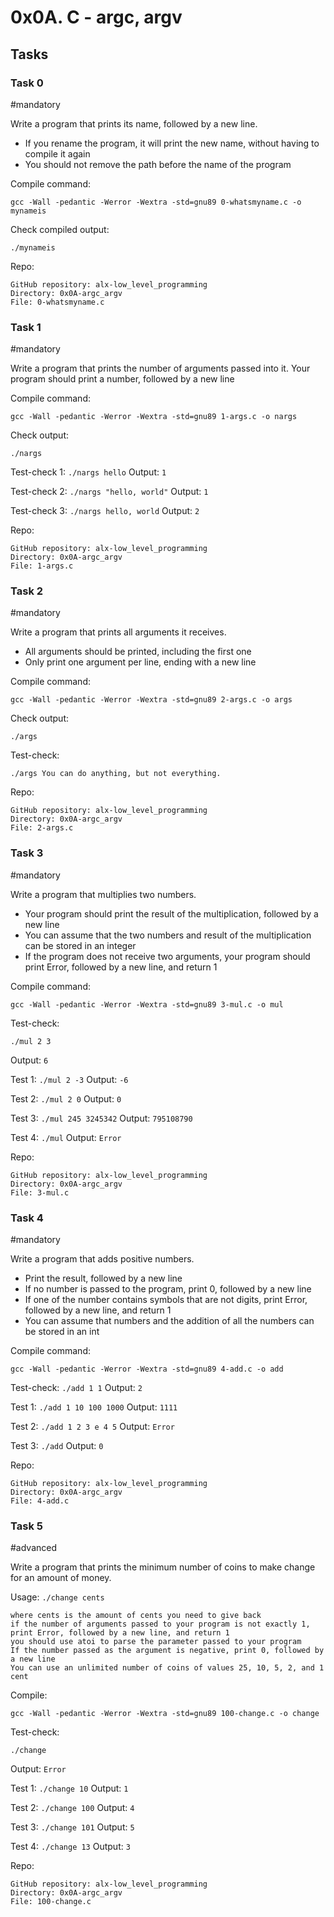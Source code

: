 # 0x0A. C - argc, argv

## Tasks
### Task 0
#mandatory

Write a program that prints its name, followed by a new line.

-  If you rename the program, it will print the new name, without having to compile it again
-  You should not remove the path before the name of the program

Compile command:

    gcc -Wall -pedantic -Werror -Wextra -std=gnu89 0-whatsmyname.c -o mynameis

Check compiled output:

    ./mynameis 

Repo:

    GitHub repository: alx-low_level_programming
    Directory: 0x0A-argc_argv
    File: 0-whatsmyname.c
    

### Task 1
#mandatory

Write a program that prints the number of arguments passed into it.
Your program should print a number, followed by a new line

Compile command:

    gcc -Wall -pedantic -Werror -Wextra -std=gnu89 1-args.c -o nargs

Check output:

    ./nargs 

Test-check 1: <code>./nargs hello</code>
Output: <code>1</code>

Test-check 2: <code>./nargs "hello, world"</code>
Output: <code>1</code>

Test-check 3: <code>./nargs hello, world</code>
Output: <code>2</code>

Repo:

    GitHub repository: alx-low_level_programming
    Directory: 0x0A-argc_argv
    File: 1-args.c
    

### Task 2
#mandatory

Write a program that prints all arguments it receives.

-  All arguments should be printed, including the first one
-  Only print one argument per line, ending with a new line

Compile command:

    gcc -Wall -pedantic -Werror -Wextra -std=gnu89 2-args.c -o args

Check output:

    ./args 

Test-check:

    ./args You can do anything, but not everything.

Repo:

    GitHub repository: alx-low_level_programming
    Directory: 0x0A-argc_argv
    File: 2-args.c
    

### Task 3
#mandatory

Write a program that multiplies two numbers.

-  Your program should print the result of the multiplication, followed by a new line
-  You can assume that the two numbers and result of the multiplication can be stored in an integer
-  If the program does not receive two arguments, your program should print Error, followed by a new line, and return 1

Compile command:

    gcc -Wall -pedantic -Werror -Wextra -std=gnu89 3-mul.c -o mul

Test-check:

    ./mul 2 3
Output: <code>6</code>

Test 1: <code>./mul 2 -3</code>
Output: <code>-6</code>

Test 2: <code>./mul 2 0</code>
Output: <code>0</code>

Test 3: <code>./mul 245 3245342</code>
Output: <code>795108790</code>

Test 4: <code>./mul</code>
Output: <code>Error</code>

Repo:

    GitHub repository: alx-low_level_programming
    Directory: 0x0A-argc_argv
    File: 3-mul.c
    

### Task 4
#mandatory

Write a program that adds positive numbers.

-  Print the result, followed by a new line
-  If no number is passed to the program, print 0, followed by a new line
-  If one of the number contains symbols that are not digits, print Error, followed by a new line, and return 1
-  You can assume that numbers and the addition of all the numbers can be stored in an int

Compile command:

    gcc -Wall -pedantic -Werror -Wextra -std=gnu89 4-add.c -o add

Test-check: <code>./add 1 1</code>
Output: <code>2</code>

Test 1: <code>./add 1 10 100 1000</code>
Output: <code>1111</code>

Test 2: <code>./add 1 2 3 e 4 5</code>
Output: <code>Error</code>

Test 3: <code>./add</code>
Output: <code>0</code>

Repo:

    GitHub repository: alx-low_level_programming
    Directory: 0x0A-argc_argv
    File: 4-add.c
    

### Task 5
#advanced

Write a program that prints the minimum number of coins to make change for an amount of money.

Usage: <code>./change cents</code>

    where cents is the amount of cents you need to give back
    if the number of arguments passed to your program is not exactly 1, print Error, followed by a new line, and return 1
    you should use atoi to parse the parameter passed to your program
    If the number passed as the argument is negative, print 0, followed by a new line
    You can use an unlimited number of coins of values 25, 10, 5, 2, and 1 cent

Compile:

    gcc -Wall -pedantic -Werror -Wextra -std=gnu89 100-change.c -o change

Test-check:

    ./change 
Output: <code>Error</code>

Test 1: <code>./change 10</code>
Output: <code>1</code>

Test 2: <code>./change 100</code>
Output: <code>4</code>

Test 3: <code>./change 101</code>
Output: <code>5</code>

Test 4: <code>./change 13</code>
Output: <code>3</code>

Repo:

    GitHub repository: alx-low_level_programming
    Directory: 0x0A-argc_argv
    File: 100-change.c



